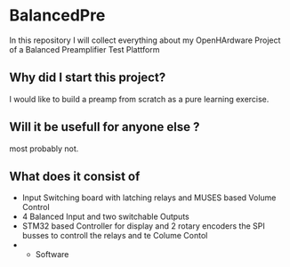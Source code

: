 # BalancedPre

In this repository I will collect everything about my OpenHArdware Project of a Balanced Preamplifier Test Plattform

## Why did I start this project?

I would like to build a preamp from scratch as a pure learning exercise.
## Will it be usefull for anyone else ?

most probably not.
## What does it consist of

- Input Switching board with latching relays and MUSES based Volume Control
- 4 Balanced Input and two switchable Outputs
- STM32 based Controller for display and 2 rotary encoders the SPI busses to controll the relays and te Colume Contol
- - Software
